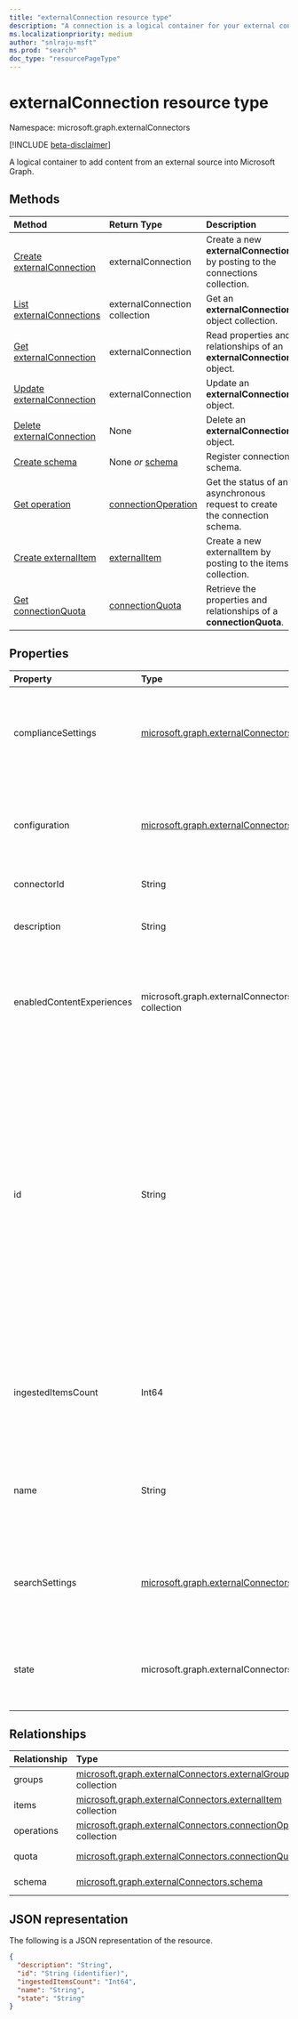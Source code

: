 ```yaml
---
title: "externalConnection resource type"
description: "A connection is a logical container for your external content in Microsoft Graph"
ms.localizationpriority: medium
author: "snlraju-msft"
ms.prod: "search"
doc_type: "resourcePageType"
---
```


# externalConnection resource type

Namespace: microsoft.graph.externalConnectors

[!INCLUDE [beta-disclaimer](../../includes/beta-disclaimer.md)]

A logical container to add content from an external source into Microsoft Graph.

## Methods

| Method                                                           | Return Type                                   | Description |
|:-----------------------------------------------------------------|:----------------------------------------------|:--|
| [Create externalConnection](../api/externalconnectors-external-post-connections.md) | externalConnection                            | Create a new **externalConnection** by posting to the connections collection. |
| [List externalConnections](../api/externalconnectors-externalconnection-list.md)    | externalConnection collection                 | Get an **externalConnection** object collection. |
| [Get externalConnection](../api/externalconnectors-externalconnection-get.md)       | externalConnection                            | Read properties and relationships of an **externalConnection** object. |
| [Update externalConnection](../api/externalconnectors-externalconnection-update.md) | externalConnection                            | Update an **externalConnection** object. |
| [Delete externalConnection](../api/externalconnectors-externalconnection-delete.md) | None                                          | Delete an **externalConnection** object. |
| [Create schema](../api/externalconnectors-externalconnection-post-schema.md)        | None *or* [schema](externalconnectors-schema.md)                 | Register connection schema. |
| [Get operation](../api/externalconnectors-connectionoperation-get.md)               | [connectionOperation](externalconnectors-connectionoperation.md) | Get the status of an asynchronous request to create the connection schema. |
| [Create externalItem](../api/externalconnectors-externalconnection-put-items.md)    | [externalItem](externalconnectors-externalitem.md)               | Create a new externalItem by posting to the items collection. |
|[Get connectionQuota](../api/externalconnectors-connectionquota-get.md)|[connectionQuota](../resources/externalconnectors-connectionquota.md)| Retrieve the properties and relationships of a **connectionQuota**. |

## Properties

| Property           | Type                              | Description |
|:--------------------------|:----------------------------------|:------------|
| complianceSettings        |[microsoft.graph.externalConnectors.complianceSettings](../resources/externalconnectors-compliancesettings.md)| The settings required for the connection to participate in eDiscovery, such as the display templates for eDiscovery results.|
| configuration             | [microsoft.graph.externalConnectors.configuration](externalconnectors-configuration.md) | Specifies additional application IDs that are allowed to manage the connection and to index content in the connection. Optional. |
| connectorId               | String            | The Teams App ID. Optional.|
| description               | String           | Description of the connection displayed in the Microsoft 365 admin center. Optional. |
| enabledContentExperiences | microsoft.graph.externalConnectors.contentExperienceType collection | The list of content experiences the connection will participate in. Possible values are `search` and `compliance`. Required. |
| id                        | String           | Developer-provided unique ID of the connection within the Azure Active Directory tenant. Must be between 3 and 32 characters in length. Must only contain alphanumeric characters. Cannot begin with `Microsoft` or be one of the following values: `None`, `Directory`, `Exchange`, `ExchangeArchive`, `LinkedIn`, `Mailbox`, `OneDriveBusiness`, `SharePoint`, `Teams`, `Yammer`, `Connectors`, `TaskFabric`, `PowerBI`, `Assistant`, `TopicEngine`, `MSFT_All_Connectors`. Required. |
| ingestedItemsCount        | Int64            |  The number of items ingested into a connection. This value is refreshed every 15 minutes. If the connection state is `draft`, then **ingestedItemsCount** will be `null`. |
| name                      | String           | The display name of the connection to be displayed in the Microsoft 365 admin center. Maximum length of 128 characters. Required. |
| searchSettings            |[microsoft.graph.externalConnectors.searchSettings](../resources/externalconnectors-searchsettings.md)|The settings configuring the search experience for content in this connection, such as the display templates for search results.|
| state                     | microsoft.graph.externalConnectors.connectionState                   | Indicates the current state of the connection. Possible values are `draft`, `ready`, `obsolete`, and `limitExceeded`. Required. |

## Relationships

| Relationship | Type                                                     | Description |
|:-------------|:---------------------------------------------------------|:---|
| groups       | [microsoft.graph.externalConnectors.externalGroup](externalconnectors-externalgroup.md) collection             | Read-only. Nullable. |
| items        | [microsoft.graph.externalConnectors.externalItem](externalconnectors-externalitem.md) collection               | Read-only. Nullable. |
| operations   | [microsoft.graph.externalConnectors.connectionOperation](externalconnectors-connectionoperation.md) collection | Read-only. Nullable. |
| quota        | [microsoft.graph.externalConnectors.connectionQuota](externalconnectors-connectionquota.md)             | Read-only. Nullable. |
| schema       | [microsoft.graph.externalConnectors.schema](externalconnectors-schema.md)                                      | Read-only. Nullable. |

## JSON representation

The following is a JSON representation of the resource.

<!-- {
  "blockType": "resource",
  "optionalProperties": [

  ],
  "@odata.type": "microsoft.graph.externalConnectors.externalConnection",
  "keyProperty": "id"
}-->

```json
{
  "description": "String",
  "id": "String (identifier)",
  "ingestedItemsCount": "Int64",
  "name": "String",
  "state": "String"
}
```

<!-- uuid: 16cd6b66-4b1a-43a1-adaf-3a886856ed98
2019-02-04 14:57:30 UTC -->
<!-- {
  "type": "#page.annotation",
  "description": "connection resource",
  "keywords": "",
  "section": "documentation",
  "tocPath": ""
}-->
